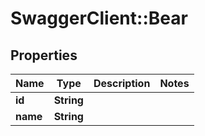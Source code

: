 # SwaggerClient::Bear

## Properties
Name | Type | Description | Notes
------------ | ------------- | ------------- | -------------
**id** | **String** |  | 
**name** | **String** |  | 


